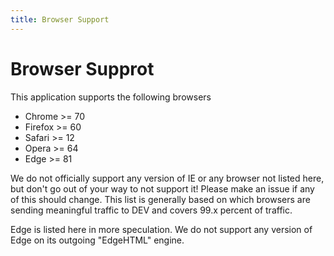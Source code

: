 ```yaml
---
title: Browser Support
---
```


# Browser Supprot

This application supports the following browsers

- Chrome >= 70
- Firefox >= 60
- Safari >= 12
- Opera >= 64
- Edge >= 81

We do not officially support any version of IE or any browser not listed here,
but don't go out of your way to not support it! Please make an issue if any of
this should change. This list is generally based on which browsers are sending
meaningful traffic to DEV and covers 99.x percent of traffic.

Edge is listed here in more speculation. We do not support any version of Edge
on its outgoing "EdgeHTML" engine.
